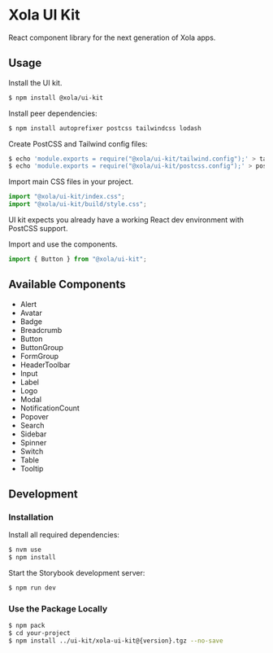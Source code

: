 # Xola UI Kit

React component library for the next generation of Xola apps.

## Usage

Install the UI kit.

```bash
$ npm install @xola/ui-kit
```

Install peer dependencies:
```bash
$ npm install autoprefixer postcss tailwindcss lodash
```

Create PostCSS and Tailwind config files:
```bash
$ echo 'module.exports = require("@xola/ui-kit/tailwind.config");' > tailwind.config.js
$ echo 'module.exports = require("@xola/ui-kit/postcss.config");' > postcss.config.js
```

Import main CSS files in your project.

```js
import "@xola/ui-kit/index.css";
import "@xola/ui-kit/build/style.css";
```

UI kit expects you already have a working React dev environment with PostCSS support.

Import and use the components.

```js
import { Button } from "@xola/ui-kit";
```

## Available Components

-   Alert
-   Avatar
-   Badge
-   Breadcrumb
-   Button
-   ButtonGroup
-   FormGroup
-   HeaderToolbar
-   Input
-   Label
-   Logo
-   Modal
-   NotificationCount
-   Popover
-   Search
-   Sidebar
-   Spinner
-   Switch
-   Table
-   Tooltip

## Development

### Installation

Install all required dependencies:

```bash
$ nvm use
$ npm install
```

Start the Storybook development server:

```bash
$ npm run dev
```

### Use the Package Locally

```bash
$ npm pack
$ cd your-project
$ npm install ../ui-kit/xola-ui-kit@{version}.tgz --no-save
```
